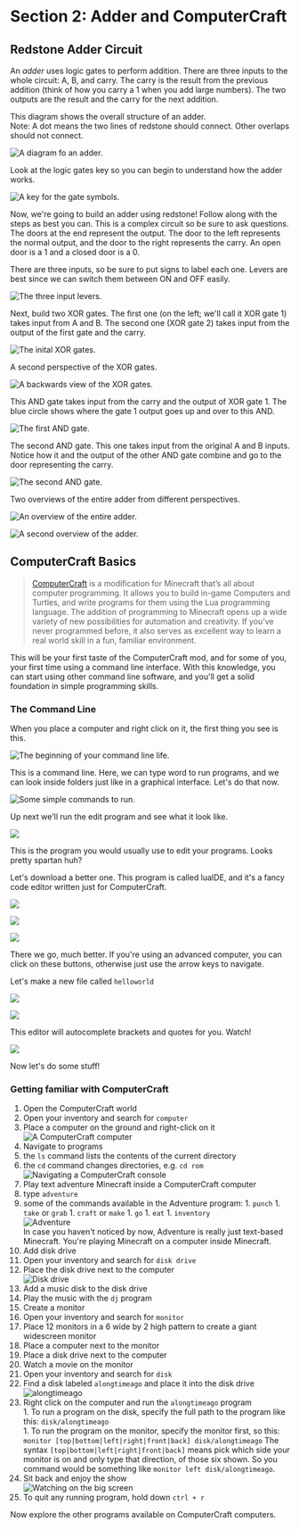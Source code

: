 # Section 2: Adder and ComputerCraft

## Redstone Adder Circuit

An _adder_ uses logic gates to perform addition. There are three inputs to the whole circuit: A, B, and carry. The carry is the result from the previous addition (think of how you carry a 1 when you add large numbers). The two outputs are the result and the carry for the next addition.

This diagram shows the overall structure of an adder.  
Note: A dot means the two lines of redstone should connect.  Other overlaps should not connect.

![A diagram fo an adder.](images/section_1/adder_diagram.gif)

Look at the logic gates key so you can begin to understand how the adder works.

![A key for the gate symbols.](images/section_1/adder_symbols.png)

Now, we're going to build an adder using redstone! Follow along with the steps as best you can. This is a complex circuit so be sure to ask questions. The doors at the end represent the output. The door to the left represents the normal output, and the door to the right represents the carry. An open door is a 1 and a closed door is a 0.

There are three inputs, so be sure to put signs to label each one. Levers are best since we can switch them between ON and OFF easily.

![The three input levers.](images/section_2/adder_inputs.png)

Next, build two XOR gates. The first one (on the left; we'll call it XOR gate 1) takes input from A and B. The second one (XOR gate 2) takes input from the output of the first gate and the carry.

![The inital XOR gates.](images/section_2/adder_XORs.png)

A second perspective of the XOR gates.

![A backwards view of the XOR gates.](images/section_2/adder_XORs_backwards.png)

This AND gate takes input from the carry and the output of XOR gate 1. The blue circle shows where the gate 1 output goes up and over to this AND.

![The first AND gate.](images/section_2/adder_AND.png)

The second AND gate. This one takes input from the original A and B inputs. Notice how it and the output of the other AND gate combine and go to the door representing the carry.

![The second AND gate.](images/section_2/adder_AND_2.png)

Two overviews of the entire adder from different perspectives.

![An overview of the entire adder.](images/section_2/adder_overview.png)  

![A second overview of the adder.](images/section_2/adder_overview_backwards.png)

## ComputerCraft Basics

> [ComputerCraft](http://www.computercraft.info/) is a modification for Minecraft that’s all about computer programming. It allows you to build in-game Computers and Turtles, and write programs for them using the Lua programming language. The addition of programming to Minecraft opens up a wide variety of new possibilities for automation and creativity. If you’ve never programmed before, it also serves as excellent way to learn a real world skill in a fun, familiar environment.

This will be your first taste of the ComputerCraft mod, and for some of you, your first time using a command line interface. With this knowledge, you can start using other command line software, and you'll get a solid foundation in simple programming skills.

### The Command Line

When you place a computer and right click on it, the first thing you see is this.

![The beginning of your command line life.](images/section_2/ccb1.png)

This is a command line. Here, we can type word to run programs, and we can look inside folders just like in a graphical interface. Let's do that now.

![Some simple commands to run.](images/section_2/ccb2.png)

Up next we'll run the edit program and see what it look like.

![](images/section_2/ccb3.png)

This is the program you would usually use to edit your programs. Looks pretty spartan huh?

Let's download a better one. This program is called luaIDE, and it's a fancy code editor written just for ComputerCraft.

![](images/section_2/ccb4.png)

![](images/section_2/ccb5.png)

![](images/section_2/ccb6.png)

There we go, much better. If you're using an advanced computer, you can click on these buttons, otherwise just use the arrow keys to navigate.

Let's make a new file called ```helloworld```

![](images/section_2/ccb7.png)

![](images/section_2/ccb8.png)

This editor will autocomplete brackets and quotes for you. Watch!

![](images/section_2/ccb9.png)

Now let's do some stuff!

### Getting familiar with ComputerCraft

1. Open the ComputerCraft world
1. Open your inventory and search for ```computer```
1. Place a computer on the ground and right-click on it  
 ![A ComputerCraft computer](images/section_2/computer.png)
1. Navigate to programs
 1. the ```ls``` command lists the contents of the current directory
 1. the ```cd``` command changes directories, e.g. ```cd rom```  
 ![Navigating a ComputerCraft console](images/section_2/navigating_console.png)
1. Play text adventure Minecraft inside a ComputerCraft computer
  1. type ```adventure```
  1. some of the commands available in the Adventure program:
    1. ```punch```
    1. ```take``` or ```grab```
    1. ```craft``` or ```make```
    1. ```go```
    1. ```eat```
    1. ```inventory```  
    ![Adventure](images/section_2/adventure.png)  
    In case you haven't noticed by now, Adventure is really just text-based Minecraft. You're playing Minecraft on a computer inside Minecraft.
1. Add disk drive
  1. Open your inventory and search for ```disk drive```
  1. Place the disk drive next to the computer  
  ![Disk drive](images/section_2/disk_drive.png)
1. Add a music disk to the disk drive
1. Play the music with the ```dj``` program
1. Create a monitor
  1. Open your inventory and search for ```monitor```
  1. Place 12 monitors in a 6 wide by 2 high pattern to create a giant widescreen monitor
  1. Place a computer next to the monitor
  1. Place a disk drive next to the computer
1. Watch a movie on the monitor
  1. Open your inventory and search for ```disk```
  1. Find a disk labeled ```alongtimeago``` and place it into the disk drive  
    ![alongtimeago](images/section_2/a_long_time_ago.png)
  1. Right click on the computer and run the ```alongtimeago``` program  
    1. To run a program on the disk, specify the full path to the program like this: ```disk/alongtimeago```  
    1. To run the program on the monitor, specify the monitor first, so this: ```monitor [top|bottom|left|right|front|back] disk/alongtimeago```
      The syntax ```[top|bottom|left|right|front|back]``` means pick which side your monitor is on and only type that direction, of those six shown. So you command would be something like ```monitor left disk/alongtimeago```.
  1. Sit back and enjoy the show  
  ![Watching on the big screen](images/section_2/monitor.png)
  1. To quit any running program, hold down ```ctrl + r```

Now explore the other programs available on ComputerCraft computers.
